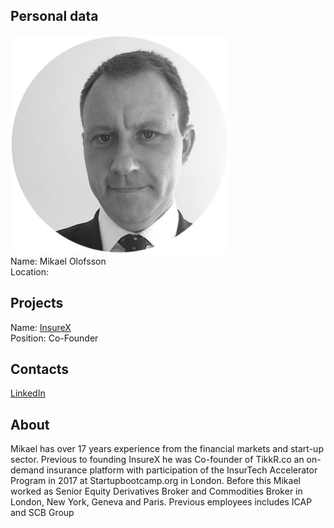 ## Personal data
![ photo](photo/mikael_olofsson.png)  
Name: Mikael Olofsson    
Location:
## Projects 
Name: [InsureX](../projects/insurex.md)  
Position: Co-Founder   
## Contacts
[LinkedIn](https://www.linkedin.com/in/mikael-olofsson-9a865135/)  
## About
Mikael has over 17 years experience from the financial markets and start-up sector. Previous to founding InsureX he was Co-founder of TikkR.co an on-demand insurance platform with participation of the InsurTech Accelerator Program in 2017 at Startupbootcamp.org in London. Before this Mikael worked as Senior Equity Derivatives Broker and Commodities Broker in London, New York, Geneva and Paris. Previous employees includes ICAP and SCB Group
